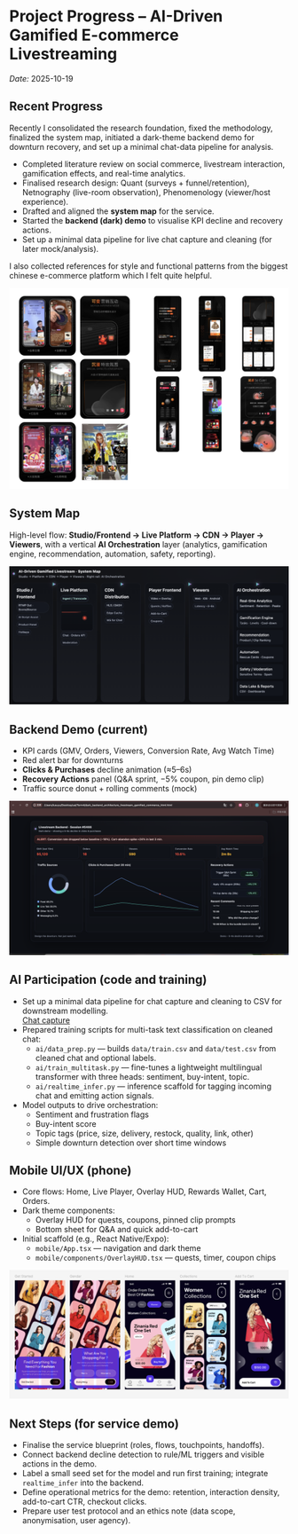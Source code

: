 # Project Progress – AI-Driven Gamified E-commerce Livestreaming
_Date:_ 2025-10-19

## Recent Progress

Recently I consolidated the research foundation, fixed the methodology, finalized the system map, initiated a dark-theme backend demo for downturn recovery, and set up a minimal chat-data pipeline for analysis. 

- Completed literature review on social commerce, livestream interaction, gamification effects, and real-time analytics.
- Finalised research design: Quant (surveys + funnel/retention), Netnography (live-room observation), Phenomenology (viewer/host experience).
- Drafted and aligned the **system map** for the service.
- Started the **backend (dark) demo** to visualise KPI decline and recovery actions.
- Set up a minimal data pipeline for live chat capture and cleaning (for later mock/analysis).

I also collected references for style and functional patterns from the biggest chinese e-commerce platform which I felt quite helpful.

![Inspiration](./inspiration.png)

## System Map

High-level flow: **Studio/Frontend → Live Platform → CDN → Player → Viewers**, with a vertical **AI Orchestration** layer (analytics, gamification engine, recommendation, automation, safety, reporting).

![System map](./systemMap_1.png)

## Backend Demo (current)

- KPI cards (GMV, Orders, Viewers, Conversion Rate, Avg Watch Time)
- Red alert bar for downturns
- **Clicks & Purchases** decline animation (≈5–6s)
- **Recovery Actions** panel (Q&A sprint, −5% coupon, pin demo clip)
- Traffic source donut + rolling comments (mock)

![Backend decline demo](./backendDemo.png)

## AI Participation (code and training)

- Set up a minimal data pipeline for chat capture and cleaning to CSV for downstream modelling.  
  [Chat capture](./douyin_live_chat_to_csv.py)
- Prepared training scripts for multi-task text classification on cleaned chat:
  - `ai/data_prep.py` — builds `data/train.csv` and `data/test.csv` from cleaned chat and optional labels.
  - `ai/train_multitask.py` — fine-tunes a lightweight multilingual transformer with three heads: sentiment, buy-intent, topic.
  - `ai/realtime_infer.py` — inference scaffold for tagging incoming chat and emitting action signals.
- Model outputs to drive orchestration:
  - Sentiment and frustration flags
  - Buy-intent score
  - Topic tags (price, size, delivery, restock, quality, link, other)
  - Simple downturn detection over short time windows

## Mobile UI/UX (phone)

- Core flows: Home, Live Player, Overlay HUD, Rewards Wallet, Cart, Orders.
- Dark theme components:
  - Overlay HUD for quests, coupons, pinned clip prompts
  - Bottom sheet for Q&A and quick add-to-cart
- Initial scaffold (e.g., React Native/Expo):
  - `mobile/App.tsx` — navigation and dark theme
  - `mobile/components/OverlayHUD.tsx` — quests, timer, coupon chips

![Mobile demo](./mobile1.png)

## Next Steps (for service demo)

- Finalise the service blueprint (roles, flows, touchpoints, handoffs).
- Connect backend decline detection to rule/ML triggers and visible actions in the demo.
- Label a small seed set for the model and run first training; integrate `realtime_infer` into the backend.
- Define operational metrics for the demo: retention, interaction density, add-to-cart CTR, checkout clicks.
- Prepare user test protocol and an ethics note (data scope, anonymisation, user agency).
